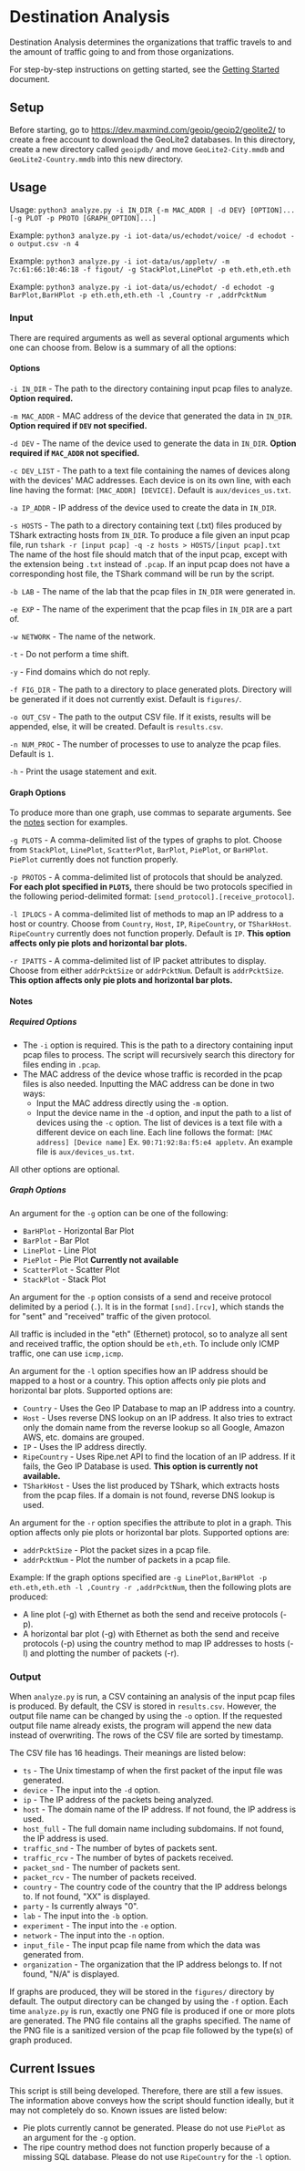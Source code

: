 # Destination Analysis

Destination Analysis determines the organizations that traffic travels to and the amount of traffic going to and from those organizations.

For step-by-step instructions on getting started, see the [Getting Started](../Getting_Started.md) document.

## Setup
Before starting, go to https://dev.maxmind.com/geoip/geoip2/geolite2/ to create a free account to download the GeoLite2 databases. In this directory, create a new directory called `geoipdb/` and move `GeoLite2-City.mmdb` and `GeoLite2-Country.mmdb` into this new directory.

## Usage

Usage: `python3 analyze.py -i IN_DIR {-m MAC_ADDR | -d DEV} [OPTION]... [-g PLOT -p PROTO [GRAPH_OPTION]...]`

Example: `python3 analyze.py -i iot-data/us/echodot/voice/ -d echodot -o output.csv -n 4`

Example: `python3 analyze.py -i iot-data/us/appletv/ -m 7c:61:66:10:46:18 -f figout/ -g StackPlot,LinePlot -p eth.eth,eth.eth`

Example: `python3 analyze.py -i iot-data/us/echodot/ -d echodot -g BarPlot,BarHPlot -p eth.eth,eth.eth -l ,Country -r ,addrPcktNum`

### Input

There are required arguments as well as several optional arguments which one can choose from. Below is a summary of all the options:

#### Options

`-i IN_DIR` - The path to the directory containing input pcap files to analyze. **Option required.**

`-m MAC_ADDR` - MAC address of the device that generated the data in `IN_DIR`. **Option required if `DEV` not specified.**

`-d DEV` - The name of the device used to generate the data in `IN_DIR`. **Option required if `MAC_ADDR` not specified.**

`-c DEV_LIST` - The path to a text file containing the names of devices along with the devices' MAC addresses. Each device is on its own line, with each line having the format: `[MAC_ADDR] [DEVICE]`. Default is `aux/devices_us.txt`.

`-a IP_ADDR` - IP address of the device used to create the data in `IN_DIR`.

`-s HOSTS` - The path to a directory containing text (.txt) files produced by TShark extracting hosts from `IN_DIR`. To produce a file given an input pcap file, run `tshark -r [input pcap] -q -z hosts > HOSTS/[input pcap].txt` The name of the host file should match that of the input pcap, except with the extension being `.txt` instead of `.pcap`. If an input pcap does not have a corresponding host file, the TShark command will be run by the script.

`-b LAB` - The name of the lab that the pcap files in `IN_DIR` were generated in.

`-e EXP` - The name of the experiment that the pcap files in `IN_DIR` are a part of.

`-w NETWORK` - The name of the network.

`-t` - Do not perform a time shift.

`-y` - Find domains which do not reply.

`-f FIG_DIR` - The path to a directory to place generated plots. Directory will be generated if it does not currently exist. Default is `figures/`.

`-o OUT_CSV` - The path to the output CSV file. If it exists, results will be appended, else, it will be created. Default is `results.csv`.

`-n NUM_PROC` - The number of processes to use to analyze the pcap files. Default is `1`.

`-h` - Print the usage statement and exit.

#### Graph Options

To produce more than one graph, use commas to separate arguments. See the [notes](#Notes) section for examples.

`-g PLOTS` - A comma-delimited list of the types of graphs to plot. Choose from `StackPlot`, `LinePlot`, `ScatterPlot`, `BarPlot`, `PiePlot`, or `BarHPlot`. `PiePlot` currently does not function properly.

`-p PROTOS` - A comma-delimited list of protocols that should be analyzed. **For each plot specified in `PLOTS`,** there should be two protocols specified in the following period-delimited format: `[send_protocol].[receive_protocol]`.

`-l IPLOCS` - A comma-delimited list of methods to map an IP address to a host or country. Choose from `Country`, `Host`, `IP`, `RipeCountry`, or `TSharkHost`. `RipeCountry` currently does not function properly. Default is `IP`. **This option affects only pie plots and horizontal bar plots.**

`-r IPATTS` - A comma-delimited list of IP packet attributes to display. Choose from either `addrPcktSize` or `addrPcktNum`. Default is `addrPcktSize`. **This option affects only pie plots and horizontal bar plots.**

#### Notes

##### Required Options

- The `-i` option is required. This is the path to a directory containing input pcap files to process. The script will recursively search this directory for files ending in `.pcap`. 
- The MAC address of the device whose traffic is recorded in the pcap files is also needed. Inputting the MAC address can be done in two ways:
  - Input the MAC address directly using the `-m` option.
  - Input the device name in the `-d` option, and input the path to a list of devices using the `-c` option. The list of devices is a text file with a different device on each line. Each line follows the format: `[MAC address] [Device name]` Ex. `90:71:92:8a:f5:e4 appletv`. An example file is `aux/devices_us.txt`.

All other options are optional.

##### Graph Options

An argument for the `-g` option can be one of the following:

- `BarHPlot` - Horizontal Bar Plot
- `BarPlot` - Bar Plot
- `LinePlot` - Line Plot
- `PiePlot` - Pie Plot **Currently not available**
- `ScatterPlot` - Scatter Plot
- `StackPlot` - Stack Plot

An argument for the `-p` option consists of a send and receive protocol delimited by a period (`.`). It is in the format `[snd].[rcv]`, which stands the for "sent" and "received" traffic of the given protocol.

All traffic is included in the "eth" (Ethernet) protocol, so to analyze all sent and received traffic, the option should be `eth,eth`. To include only ICMP traffic, one can use `icmp,icmp`.

An argument for the `-l` option specifies how an IP address should be mapped to a host or a country. This option affects only pie plots and horizontal bar plots. Supported options are:

- `Country` - Uses the Geo IP Database to map an IP address into a country.
- `Host` - Uses reverse DNS lookup on an IP address. It also tries to extract only the domain name from the reverse lookup so all Google, Amazon AWS, etc. domains are grouped.
- `IP` - Uses the IP address directly.
- `RipeCountry` - Uses Ripe.net API to find the location of an IP address. If it fails, the Geo IP Database is used. **This option is currently not available.**
- `TSharkHost` - Uses the list produced by TShark, which extracts hosts from the pcap files. If a domain is not found, reverse DNS lookup is used.

An argument for the `-r` option specifies the attribute to plot in a graph. This option affects only pie plots or horizontal bar plots. Supported options are:

- `addrPcktSize` - Plot the packet sizes in a pcap file.
- `addrPcktNum` - Plot the number of packets in a pcap file.

Example: If the graph options specified are `-g LinePlot,BarHPlot -p eth.eth,eth.eth -l ,Country -r ,addrPcktNum`, then the following plots are produced:

- A line plot (-g) with Ethernet as both the send and receive protocols (-p).
- A horizontal bar plot (-g) with Ethernet as both the send and receive protocols (-p) using the country method to map IP addresses to hosts (-l) and plotting the number of packets (-r).

### Output

When `analyze.py` is run, a CSV containing an analysis of the input pcap files is produced. By default, the CSV is stored in `results.csv`. However, the output file name can be changed by using the `-o` option. If the requested output file name already exists, the program will append the new data instead of overwriting. The rows of the CSV file are sorted by timestamp.

The CSV file has 16 headings. Their meanings are listed below:

- `ts` - The Unix timestamp of when the first packet of the input file was generated.
- `device` - The input into the `-d` option.
- `ip` - The IP address of the packets being analyzed.
- `host` - The domain name of the IP address. If not found, the IP address is used.
- `host_full` - The full domain name including subdomains. If not found, the IP address is used.
- `traffic_snd` - The number of bytes of packets sent.
- `traffic_rcv` - The number of bytes of packets received.
- `packet_snd` - The number of packets sent.
- `packet_rcv` - The number of packets received.
- `country` - The country code of the country that the IP address belongs to. If not found, "XX" is displayed.
- `party` - Is currently always "0".
- `lab` - The input into the `-b` option.
- `experiment` - The input into the `-e` option.
- `network` - The input into the `-n` option.
- `input_file` - The input pcap file name from which the data was generated from.
- `organization` - The organization that the IP address belongs to. If not found, "N/A" is displayed.

If graphs are produced, they will be stored in the `figures/` directory by default. The output directory can be changed by using the `-f` option. Each time `analyze.py` is run, exactly one PNG file is produced if one or more plots are generated. The PNG file contains all the graphs specified. The name of the PNG file is a sanitized version of the pcap file followed by the type(s) of graph produced.

## Current Issues

This script is still being developed. Therefore, there are still a few issues. The information above conveys how the script should function ideally, but it may not completely do so. Known issues are listed below:

- Pie plots currently cannot be generated. Please do not use `PiePlot` as an argument for the `-g` option.
- The ripe country method does not function properly because of a missing SQL database. Please do not use `RipeCountry` for the `-l` option.

